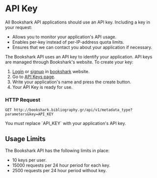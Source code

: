 # API Key

All Bookshark API applications should use an API key.
Including a key in your request:

* Allows you to monitor your application's API usage.
* Enables per-key instead of per-IP-address quota limits.
* Ensures that we can contact you about your application if necessary.

The Bookshark API uses an API key to identify your application. API keys are managed through Bookshark's website. To create your key:

1. [Login](http://bookshark.bibliography.gr/users/sign_in) or [signup](http://bookshark.bibliography.gr/users/sign_up) in [bookshark](http://bookshark.bibliography.gr) website.
2. Go to [API Keys page](http://bookshark.bibliography.gr/api_keys).
3. Write your application's name and press the create button.
4. Your API Key is ready for use.

### HTTP Request

`GET http://bookshark.bibliography.gr/api/v1/metadata_type?parameters&key=API_KEY`

<aside class="notice">
You must replace `API_KEY` with your application's API key.
</aside>

## Usage Limits
The Bookshark API has the following limits in place:

* 10 keys per user.
* 15000 requests per 24 hour period for each key.
* 2500 requests per 24 hour period without key.
